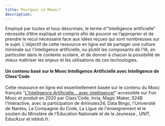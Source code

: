```yaml
---
title: Pourquoi ce Moooc?
description:
---
```


Employé par toutes et tous désormais, le terme d’“intelligence artificielle” nécessite d’être expliqué et compris afin de pouvoir se l’approprier et de prendre le recul nécessaire face aux idées reçues qui sont nombreuses sur le sujet.
L'objectif de cette ressource en ligne est de partager une culture minimale sur l'intelligence artificielle, ou plutôt les composants de l'IA, en particulier dans le contexte scolaire, et de donner à chacun la possibilité de mieux maîtriser les enjeux et les utilisations de ces technologies.


#### Un contenu basé sur le Mooc Intelligence Artificielle avec Intelligence de Class'Code  

Cette ressource en ligne est essentiellement basée sur le contenu du Mooc français "[L'Intelligence Artificielle... avec intelligence!](https://www.fun-mooc.fr/en/cours/lintelligence-artificielle-avec-intelligence/)" accessible sur Fun Mooc et produit en 2020 par Class'Code, Inria, Magic Maker, S24B l'Interactive, avec la participation de 4minutes34, Data Bingo, l'Université de Nantes, La Compagnie du Code, La Ligue de l'enseignement et le soutien du Ministère de l'Education Nationale et de la Jeunesse , UNIT, EducAzur et leblob.fr.
